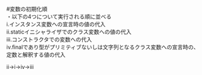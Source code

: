 #変数の初期化順
<br>・以下の4つについて実行される順に並べる
<br>i.インスタンス変数への宣言時の値の代入
<br>ii.staticイニシャライザでのクラス変数への値の代入
<br>iii.コンストラクタでの変数への代入
<br>iv.finalであり型がプリミティブないしは文字列となるクラス変数への宣言時の、定数と解釈する値の代入

ii→i→iv→iii

